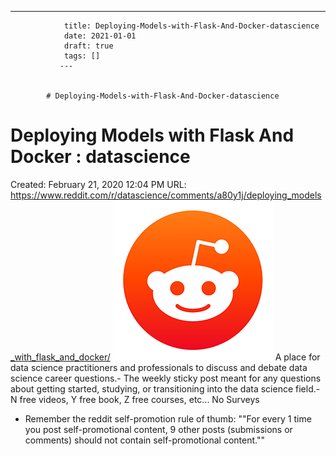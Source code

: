 ---
                title: Deploying-Models-with-Flask-And-Docker-datascience
                date: 2021-01-01    
                draft: true
                tags: []
               ---


            # Deploying-Models-with-Flask-And-Docker-datascience

# Deploying Models with Flask And Docker : datascience
Created: February 21, 2020 12:04 PM
URL: https://www.reddit.com/r/datascience/comments/a80y1j/deploying_models_with_flask_and_docker/
![new-icon.png](Deploying%20Models%20with%20Flask%20And%20Docker%20datascience%20040948ae62ca4124bebf6f0207aaa70b/new-icon.png)
A place for data science practitioners and professionals to discuss and debate data science career questions.- The weekly sticky post meant for any questions about getting started, studying, or transitioning into the data science field.- N free videos, Y free book, Z free courses, etc... No Surveys
- Remember the reddit self-promotion rule of thumb: ""For every 1 time you post self-promotional content, 9 other posts (submissions or comments) should not contain self-promotional content.""